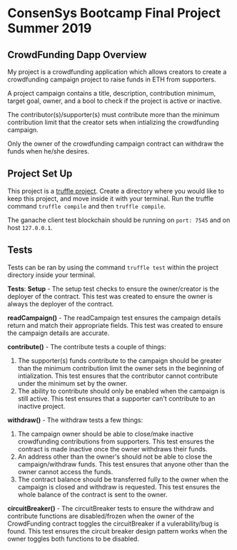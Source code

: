 # ConsenSys Bootcamp Final Project Summer 2019

## CrowdFunding Dapp Overview
My project is a crowdfunding application which allows creators to create a crowdfunding campaign project to raise funds in ETH from supporters.

A project campaign contains a title, description, contribution minimum, target goal, owner, and a bool to check if the project is active or inactive.

The contributor(s)/supporter(s) must contribute more than the minimum contribution limit that the creator sets when intializing the crowdfunding campaign. 

Only the owner of the crowdfunding campaign contract can withdraw the funds when he/she desires. 

## Project Set Up
This project is a [truffle project](https://truffleframework.com/docs/truffle/overview). Create a directory where you would like to keep this project, and move inside it with your terminal. Run the truffle command `truffle compile` and then `truffle compile`. 

The ganache client test blockchain should be running on `port: 7545` and on host `127.0.0.1`. 

## Tests
Tests can be ran by using the command `truffle test` within the project directory inside your terminal.

**Tests**:
**Setup** - The setup test checks to ensure the owner/creator is the deployer of the contract. This test was created to ensure the owner is always the deployer of the contract.

**readCampaign()** - The readCampaign test ensures the campaign details return and match their appropriate fields. This test was created to ensure the campaign details are accurate.

**contribute()** - The contribute tests a couple of things: 
1. The supporter(s) funds contribute to the campaign should be greater than the minimum contribution limit the owner sets in the beginning of intialization. This test ensures that the contributor cannot contribute under the minimum set by the owner.
2. The ability to contribute should only be enabled when the campaign is still active. This test ensures that a supporter can't contribute to an inactive project.

**withdraw()** - The withdraw tests a few things:
1. The campaign owner should be able to close/make inactive crowdfunding contributions from supporters. This test ensures the contract is made inactive once the owner withdraws their funds.
2. An address other than the owner's should not be able to close the campaign/withdraw funds. This test ensures that anyone other than the owner cannot access the funds.
3. The contract balance should be transferred fully to the owner when the campaign is closed and withdraw is requested. This test ensures the whole balance of the contract is sent to the owner.

**circuitBreaker()** - The circuitBreaker tests to ensure the withdraw and contribute functions are disabled/frozen when the owner of the CrowdFunding contract toggles the circuitBreaker if a vulerability/bug is found. This test ensures the circuit breaker design pattern works when the owner toggles both functions to be disabled.
